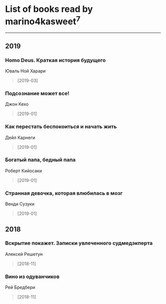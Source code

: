 # List of books read by marino4kasweet<sup>7</sup>
---

## 2019

### Homo Deus. Краткая история будущего
Юваль Ной Харари
> [2019-03] 


### Подсознание может все!
Джон Кехо
> [2019-01] 


### Как перестать беспокоиться и начать жить
Дейл Карнеги
> [2019-01] 


### Богатый папа, бедный папа
Роберт Кийосаки
> [2019-01] 


### Странная девочка, которая влюбилась в мозг
Венди Сузуки
> [2019-01] 



## 2018

### Вскрытие покажет. Записки увлеченного судмедэкперта
Алексей Решетун
> [2018-11] 


### Вино из одуванчиков
Рей Бредбери
> [2018-11] 



